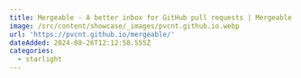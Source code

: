 ```yaml
---
title: Mergeable - A better inbox for GitHub pull requests | Mergeable
image: /src/content/showcase/_images/pvcnt.github.io.webp
url: 'https://pvcnt.github.io/mergeable/'
dateAdded: 2024-08-26T12:12:58.555Z
categories:
  - starlight
---
```


